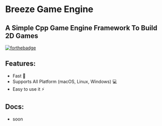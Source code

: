 # Breeze Game Engine

##  A Simple Cpp Game Engine Framework To Build 2D Games

[![forthebadge](https://forthebadge.com/images/badges/made-with-c-plus-plus.svg)](https://forthebadge.com)

## Features:
- Fast 🚀
- Supports All Platform (macOS, Linux, Windows) 💻
- Easy to use it ⚡

## Docs:
- soon
